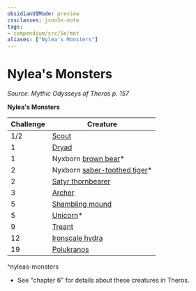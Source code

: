 ```yaml
---
obsidianUIMode: preview
cssclasses: json5e-note
tags:
- compendium/src/5e/mot
aliases: ["Nylea's Monsters"]
---
```

# Nylea's Monsters
*Source: Mythic Odysseys of Theros p. 157* 

**Nylea's Monsters**

| Challenge | Creature |
|-----------|----------|
| 1/2 | [Scout](/Systems/5e/bestiary/humanoid/scout.md) |
| 1 | [Dryad](/Systems/5e/bestiary/fey/dryad.md) |
| 1 | Nyxborn [brown bear](/Systems/5e/bestiary/beast/brown-bear.md)* |
| 2 | Nyxborn [saber-toothed tiger](/Systems/5e/bestiary/beast/saber-toothed-tiger.md)* |
| 2 | [Satyr thornbearer](/Systems/5e/bestiary/fey/satyr-thornbearer-mot.md) |
| 3 | [Archer](/Systems/5e/bestiary/humanoid/archer-mpmm.md) |
| 5 | [Shambling mound](/Systems/5e/bestiary/plant/shambling-mound.md) |
| 5 | [Unicorn](/Systems/5e/bestiary/celestial/unicorn.md)* |
| 9 | [Treant](/Systems/5e/bestiary/plant/treant.md) |
| 12 | [Ironscale hydra](/Systems/5e/bestiary/monstrosity/ironscale-hydra-mot.md) |
| 19 | [Polukranos](/Systems/5e/bestiary/npc/polukranos-mot.md) |
^nyleas-monsters

* See "chapter 6" for details about these creatures in Theros.